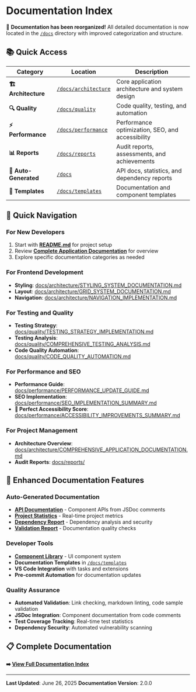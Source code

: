 # Documentation Index

📁 **Documentation has been reorganized!** All detailed documentation is now located in the
[`/docs`](./docs/) directory with improved categorization and structure.

## 📚 Quick Access

| Category              | Location                                     | Description                                      |
| --------------------- | -------------------------------------------- | ------------------------------------------------ |
| **🏗️ Architecture**   | [`/docs/architecture`](./docs/architecture/) | Core application architecture and system design  |
| **🔍 Quality**        | [`/docs/quality`](./docs/quality/)           | Code quality, testing, and automation            |
| **⚡ Performance**    | [`/docs/performance`](./docs/performance/)   | Performance optimization, SEO, and accessibility |
| **📊 Reports**        | [`/docs/reports`](./docs/reports/)           | Audit reports, assessments, and achievements     |
| **🤖 Auto-Generated** | [`/docs`](./docs/)                           | API docs, statistics, and dependency reports     |
| **📄 Templates**      | [`/docs/templates`](./docs/templates/)       | Documentation and component templates            |

## 🎯 Quick Navigation

### For New Developers

1. Start with **[README.md](./README.md)** for project setup
2. Review
   **[Complete Application Documentation](./docs/architecture/COMPREHENSIVE_APPLICATION_DOCUMENTATION.md)**
   for overview
3. Explore specific documentation categories as needed

### For Frontend Development

- **Styling**:
  [docs/architecture/STYLING_SYSTEM_DOCUMENTATION.md](./docs/architecture/STYLING_SYSTEM_DOCUMENTATION.md)
- **Layout**:
  [docs/architecture/GRID_SYSTEM_DOCUMENTATION.md](./docs/architecture/GRID_SYSTEM_DOCUMENTATION.md)
- **Navigation**:
  [docs/architecture/NAVIGATION_IMPLEMENTATION.md](./docs/architecture/NAVIGATION_IMPLEMENTATION.md)

### For Testing and Quality

- **Testing Strategy**:
  [docs/quality/TESTING_STRATEGY_IMPLEMENTATION.md](./docs/quality/TESTING_STRATEGY_IMPLEMENTATION.md)
- **Testing Analysis**:
  [docs/quality/COMPREHENSIVE_TESTING_ANALYSIS.md](./docs/quality/COMPREHENSIVE_TESTING_ANALYSIS.md)
- **Code Quality Automation**:
  [docs/quality/CODE_QUALITY_AUTOMATION.md](./docs/quality/CODE_QUALITY_AUTOMATION.md)

### For Performance and SEO

- **Performance Guide**:
  [docs/performance/PERFORMANCE_UPDATE_GUIDE.md](./docs/performance/PERFORMANCE_UPDATE_GUIDE.md)
- **SEO Implementation**:
  [docs/performance/SEO_IMPLEMENTATION_SUMMARY.md](./docs/performance/SEO_IMPLEMENTATION_SUMMARY.md)
- **🎉 Perfect Accessibility Score**:
  [docs/performance/ACCESSIBILITY_IMPROVEMENTS_SUMMARY.md](./docs/performance/ACCESSIBILITY_IMPROVEMENTS_SUMMARY.md)

### For Project Management

- **Architecture Overview**:
  [docs/architecture/COMPREHENSIVE_APPLICATION_DOCUMENTATION.md](./docs/architecture/COMPREHENSIVE_APPLICATION_DOCUMENTATION.md)
- **Audit Reports**: [docs/reports/](./docs/reports/)

## 🚀 Enhanced Documentation Features

### Auto-Generated Documentation

- **[API Documentation](./docs/API_DOCUMENTATION.md)** - Component APIs from JSDoc comments
- **[Project Statistics](./docs/PROJECT_STATISTICS.md)** - Real-time project metrics
- **[Dependency Report](./docs/DEPENDENCY_REPORT.md)** - Dependency analysis and security
- **[Validation Report](./docs/VALIDATION_REPORT.md)** - Documentation quality checks

### Developer Tools

- **[Component Library](./docs/architecture/UI_COMPONENT_LIBRARY.md)** - UI component system
- **Documentation Templates** in [`/docs/templates`](./docs/templates/)
- **VS Code Integration** with tasks and extensions
- **Pre-commit Automation** for documentation updates

### Quality Assurance

- **Automated Validation**: Link checking, markdown linting, code sample validation
- **JSDoc Integration**: Component documentation from code comments
- **Test Coverage Tracking**: Real-time test statistics
- **Dependency Security**: Automated vulnerability scanning

## 📋 Complete Documentation

**➡️ [View Full Documentation Index](./docs/README.md)**

---

**Last Updated**: June 26, 2025 **Documentation Version**: 2.0.0
